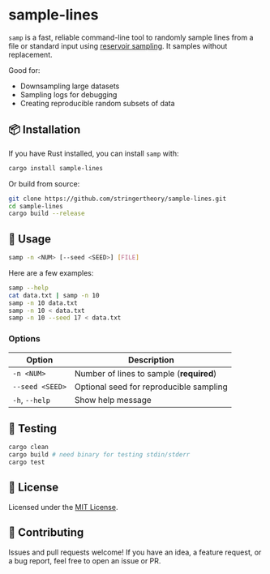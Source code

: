 # sample-lines

`samp` is a fast, reliable command-line tool to randomly sample
lines from a file or standard input using [reservoir
sampling](https://en.wikipedia.org/wiki/Reservoir_sampling). It
samples without replacement.

Good for:
- Downsampling large datasets
- Sampling logs for debugging
- Creating reproducible random subsets of data

## 📦 Installation

If you have Rust installed, you can install `samp` with:

```bash
cargo install sample-lines
```

Or build from source:

```bash
git clone https://github.com/stringertheory/sample-lines.git
cd sample-lines
cargo build --release
```

## 🚀 Usage

```bash
samp -n <NUM> [--seed <SEED>] [FILE]
```

Here are a few examples:

```bash
samp --help
cat data.txt | samp -n 10
samp -n 10 data.txt
samp -n 10 < data.txt
samp -n 10 --seed 17 < data.txt
```

### Options

| Option        | Description                             |
|---------------|-----------------------------------------|
| `-n <NUM>`     | Number of lines to sample (**required**) |
| `--seed <SEED>`| Optional seed for reproducible sampling |
| `-h`, `--help` | Show help message                       |

## 🧪 Testing

```bash
cargo clean
cargo build # need binary for testing stdin/stderr
cargo test
```

## 📝 License

Licensed under the [MIT License](LICENSE).

## 🤝 Contributing

Issues and pull requests welcome! If you have an idea, a feature
request, or a bug report, feel free to open an issue or PR.
